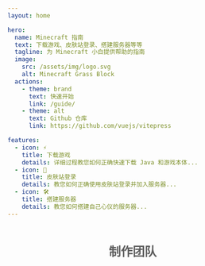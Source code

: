 ```yaml
---
layout: home

hero:
  name: Minecraft 指南
  text: 下载游戏、皮肤站登录、搭建服务器等等
  tagline: 为 Minecraft 小白提供帮助的指南
  image:
    src: /assets/img/logo.svg
    alt: Minecraft Grass Block
  actions:
    - theme: brand
      text: 快速开始
      link: /guide/
    - theme: alt
      text: Github 仓库
      link: https://github.com/vuejs/vitepress

features:
  - icon: ⚡️
    title: 下载游戏
    details: 详细过程教您如何正确快速下载 Java 和游戏本体...
  - icon: 🖖
    title: 皮肤站登录
    details: 教您如何正确使用皮肤站登录并加入服务器...
  - icon: 🛠️
    title: 搭建服务器
    details: 教您如何搭建自己心仪的服务器...
---
```


<div class="team-title">制作团队</div>

<script setup>
import { VPTeamMembers } from 'vitepress/theme'

const members = [
  {
    avatar: '//github.com/iYuanLtd.png',
    name: 'iYuanLtd',
    title: 'Our Team',
    links: [
      { icon: 'github', link: 'https://github.com/iYuanLtd' }
    ]
  },
  {
    avatar: '//github.com/yuanzhidao.png',
    name: 'iYuan',
    title: 'Creator',
    links: [
      { icon: 'github', link: 'https://github.com/yuanzhidao' }
    ]
  },
  {

    avatar: '//github.com/byronpiao.png',
    name: 'Emori',
    title: 'Creator',
    links: [
      { icon: 'github', link: 'https://github.com/byronpiao' }
    ]
  }
]
</script>

<VPTeamMembers size="small" :members="members" />

<style scoped>
    .team-title{
        display:flex;
        justify-content:center;
        margin-top:3rem;
        margin-bottom:1.5rem;
        font-size:24px;
        font-weight:800;
        color: #5e5e5e;
    }
</style>
